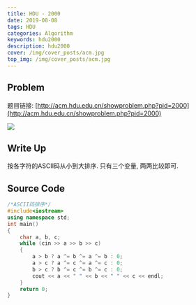 ```yaml
---
title: HDU - 2000
date: 2019-08-08
tags: HDU
categories: Algorithm
keywords: hdu2000
description: hdu2000
cover: /img/cover_posts/acm.jpg
top_img: /img/cover_posts/acm.jpg
---
```

## Problem

题目链接: [http://acm.hdu.edu.cn/showproblem.php?pid=2000](http://acm.hdu.edu.cn/showproblem.php?pid=2000)

![](/img/img_posts/hdu2000.png)

## Write Up

按各字符的ASCII码从小到大排序.
只有三个变量, 两两比较即可.

## Source Code

``` c++
/*ASCII码排序*/
#include<iostream>
using namespace std;
int main()
{
	char a, b, c;
	while (cin >> a >> b >> c)
	{
		a > b ? a ^= b ^= a ^= b : 0;
		a > c ? a ^= c ^= a ^= c : 0;
		b > c ? b ^= c ^= b ^= c : 0;
		cout << a << " " << b << " " << c << endl;
	}
	return 0;
}
```
